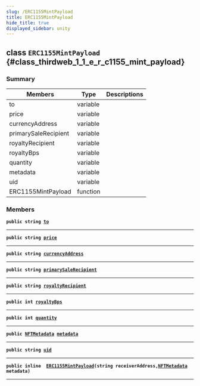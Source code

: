 ```yaml
---
slug: /ERC1155MintPayload
title: ERC1155MintPayload
hide_title: true
displayed_sidebar: unity
---
```


## class `ERC1155MintPayload` {#class_thirdweb_1_1_e_r_c1155_mint_payload}

### Summary

| Members | Type | Descriptions |
| ------- | ---- | ------------ |
| to | variable |  |
| price | variable |  |
| currencyAddress | variable |  |
| primarySaleRecipient | variable |  |
| royaltyRecipient | variable |  |
| royaltyBps | variable |  |
| quantity | variable |  |
| metadata | variable |  |
| uid | variable |  |
| ERC1155MintPayload | function |  |

### Members

**`public string `[`to`](#class_thirdweb_1_1_e_r_c1155_mint_payload_1a90c8efd94461cd473fe7fbc62ffade5b)**

---

**`public string `[`price`](#class_thirdweb_1_1_e_r_c1155_mint_payload_1aebf345f283403e5f19a906273b9d94e1)**

---

**`public string `[`currencyAddress`](#class_thirdweb_1_1_e_r_c1155_mint_payload_1acceef8db9a3d2dd3784fe84d2c40e5c6)**

---

**`public string `[`primarySaleRecipient`](#class_thirdweb_1_1_e_r_c1155_mint_payload_1a90a1b502fbf05419a899494b00e048d8)**

---

**`public string `[`royaltyRecipient`](#class_thirdweb_1_1_e_r_c1155_mint_payload_1a8d996ae403617e990b776684ea4694bd)**

---

**`public int `[`royaltyBps`](#class_thirdweb_1_1_e_r_c1155_mint_payload_1ab70457e543d0e170cd7d4357cfec793e)**

---

**`public int `[`quantity`](#class_thirdweb_1_1_e_r_c1155_mint_payload_1a1b68b044c466be74d987aa954c51dfa9)**

---

**`public `[`NFTMetadata`](docs/unity/NFTMetadata.md#struct_thirdweb_1_1_n_f_t_metadata)` `[`metadata`](#class_thirdweb_1_1_e_r_c1155_mint_payload_1a372f3f502157d84c58797c2273651bc7)**

---

**`public string `[`uid`](#class_thirdweb_1_1_e_r_c1155_mint_payload_1a57a67c55cb8802ee220c7f614605b010)**

---

**`public inline  `[`ERC1155MintPayload`](#class_thirdweb_1_1_e_r_c1155_mint_payload_1aa33a80a80a21cbe330e9a073d352c176)`(string receiverAddress,`[`NFTMetadata`](docs/unity/NFTMetadata.md#struct_thirdweb_1_1_n_f_t_metadata)` metadata)`**

---
